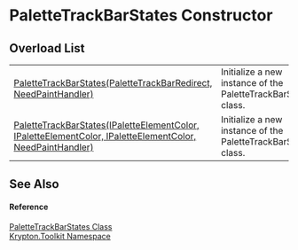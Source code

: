 # PaletteTrackBarStates Constructor


## Overload List
<table>
<tr>
<td><a href="a1fc75e8-2986-6031-ec0b-4321d81a8594.md">PaletteTrackBarStates(PaletteTrackBarRedirect, NeedPaintHandler)</a></td>
<td>Initialize a new instance of the PaletteTrackBarStates class.</td></tr>
<tr>
<td><a href="a81f7566-d288-4841-0214-60130101a886.md">PaletteTrackBarStates(IPaletteElementColor, IPaletteElementColor, IPaletteElementColor, NeedPaintHandler)</a></td>
<td>Initialize a new instance of the PaletteTrackBarStates class.</td></tr>
</table>

## See Also


#### Reference
<a href="7b1d1214-7925-7dbd-c457-d9e593b3dccc.md">PaletteTrackBarStates Class</a>  
<a href="79d2eac2-21f4-54ff-7552-b20c33c30600.md">Krypton.Toolkit Namespace</a>  
